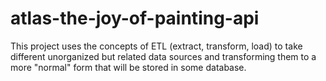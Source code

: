 # atlas-the-joy-of-painting-api

This project uses the concepts of ETL (extract, transform, load) to take different unorganized but related data sources and transforming them to a more "normal" form that will be stored in some database.
